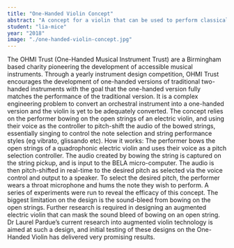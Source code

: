 ```yaml
---
title: "One-Handed Violin Concept"
abstract: "A concept for a violin that can be used to perform classical violin repertoire with the use of only one hand."
student: "lia-mice"
year: "2018"
image: "./one-handed-violin-concept.jpg"
---
```

The OHMI Trust (One-Handed Musical Instrument Trust) are a Birmingham based charity pioneering the development of accessible musical instruments. Through a yearly instrument design competition, OHMI Trust encourages the development of one-handed versions of traditional two-handed instruments with the goal that the one-handed version fully matches the performance of the traditional version. It is a complex engineering problem to convert an orchestral instrument into a one-handed version and the violin is yet to be adequately converted.
The concept relies on the performer bowing on the open strings of an electric violin, and using their voice as the controller to pitch-shift the audio of the bowed strings, essentially singing to control the note selection and string performance styles (eg vibrato, glissando etc).
How it works: The performer bows the open strings of a quadrophonic electric violin and uses their voice as a pitch selection controller. The audio created by bowing the string is captured on the string pickup, and is input to the BELA micro-computer. The audio is then pitch-shifted in real-time to the desired pitch as selected via the voice control and output to a speaker. To select the desired pitch, the performer wears a throat microphone and hums the note they wish to perform.
A series of experiments were run to reveal the efficacy of this concept. The biggest limitation on the design is the sound-bleed from bowing on the open strings. Further research is required in designing an augmented electric violin that can mask the sound bleed of bowing on an open string. Dr Laurel Pardue’s current research into augmented violin technology is aimed at such a design, and initial testing of these designs on the One-Handed Violin has delivered very promising results.